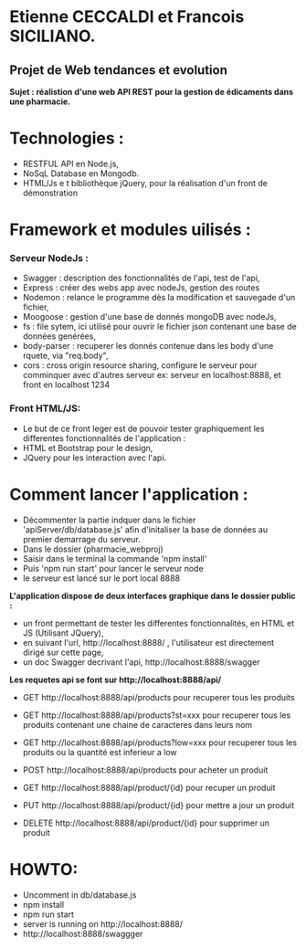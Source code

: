 # Etienne CECCALDI et Francois SICILIANO.
## Projet de Web tendances et evolution
**Sujet : réalistion d'une web API REST pour la gestion de édicaments dans une pharmacie.**

# Technologies : 

- RESTFUL API en Node.js, 
- NoSqL Database en Mongodb.
- HTML/Js e t bibliothèque jQuery, pour la réalisation d'un front de démonstration

# Framework et modules uilisés :

### Serveur NodeJs : 
- Swagger : description des fonctionnalités de l'api, test de l'api,
- Express : créer des webs app avec nodeJs, gestion des routes
- Nodemon : relance le programme dès la modification et sauvegade d'un fichier,
- Moogoose : gestion d'une base de donnés mongoDB avec nodeJs,
- fs : file sytem, ici utilisé pour ouvrir le fichier json contenant une base de données genérées,
- body-parser : recuperer les donnés contenue dans les body d'une rquete,  via "req.body",
- cors : cross origin resource sharing, configure le serveur pour comminquer avec d'autres serveur ex: serveur en localhost:8888, et front en localhost 1234

### Front HTML/JS:
- Le but de ce front leger est de pouvoir tester graphiquement les differentes fonctionnalités de l'application : 
- HTML et Bootstrap pour le design,
- JQuery pour les interaction avec l'api.

# Comment lancer l'application : 

- Décommenter la partie indquer dans le fichier 'apiServer/db/database.js' afin d'initaliser la base de données au premier demarrage du serveur.
- Dans le dossier (pharmacie_webproj) 
- Saisir dans le terminal la commande 'npm install'
- Puis 'npm run start' pour lancer le serveur node
- le serveur est lancé sur le port local 8888

**L'application dispose de deux interfaces graphique dans le dossier public :**
- un front permettant de tester les differentes fonctionnalités, en HTML et JS (Utilisant JQuery),
- en suivant l'url, http://localhost:8888/ , l'utilisateur est directement dirigé sur cette page, 
- un doc Swagger decrivant l'api, http://localhost:8888/swagger

**Les requetes api se font sur http://localhost:8888/api/**
- GET http://localhost:8888/api/products pour recuperer tous les produits
- GET http://localhost:8888/api/products?st=xxx pour recuperer tous les produits contenant une chaine de caracteres dans leurs nom
- GET http://localhost:8888/api/products?low=xxx pour recuperer tous les produits ou la quantité est inferieur a low
- POST http://localhost:8888/api/products pour acheter un produit

- GET http://localhost:8888/api/product/{id} pour recuper un produit
- PUT http://localhost:8888/api/product/{id} pour mettre a jour un produit
- DELETE http://localhost:8888/api/product/{id} pour supprimer un produit


# HOWTO:
- Uncomment in db/database.js
- npm install
- npm run start
- server is running on http://localhost:8888/
- http://localhost:8888/swaggger
